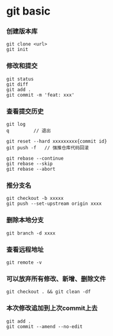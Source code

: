 # git basic

### 创建版本库
```Shell
git clone <url>
git init
```
### 修改和提交
```Shell
git status
git diff
git add .
git commit -m 'feat: xxx'
```
### 查看提交历史
```Shell
git log
q         // 退出

git reset --hard xxxxxxxxx{commit id}
git push -f   // 强推仓库代码回滚
```

```Shell
git rebase --continue   
git rebase --skip
git rebase --abort
```

### 推分支名
```Shell
git checkout -b xxxxx
git push --set-upstream origin xxxx
```

### 删除本地分支
```Shell
git branch -d xxxx
```

### 查看远程地址
```Shell
git remote -v
```

### 可以放弃所有修改、新增、删除文件
```Shell
git checkout . && git clean -df
```

### 本次修改追加到上次commit上去
```Shell
git add .
git commit --amend --no-edit
```